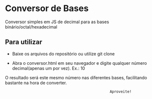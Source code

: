 # Conversor de Bases

Conversor simples em JS de decimal para as bases binário/octal/hexadecimal

## Para utilizar

- Baixe os arquivos do repositório ou utilize git clone

- Abra o conversor.html em seu navegador e digite qualquer número decimal(apenas um por vez). Ex.: 10

O resultado será este mesmo número nas diferentes bases, facilitando bastante na hora de converter.

                                                    Aproveite!